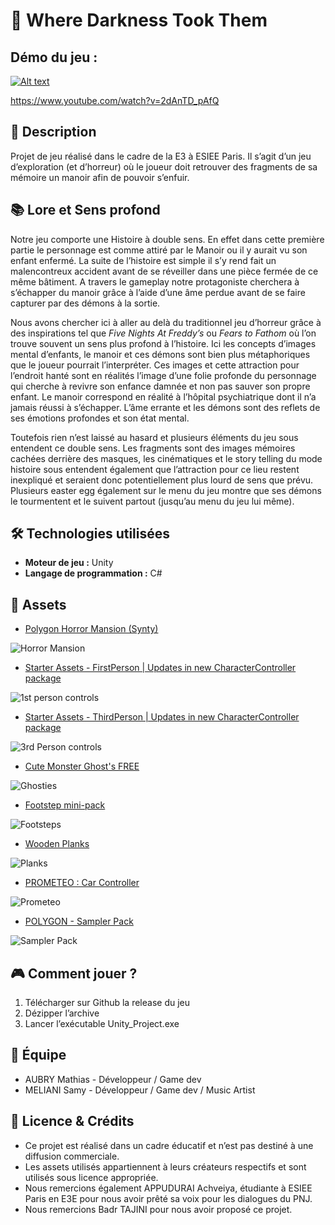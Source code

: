 # 🌌 Where Darkness Took Them

## Démo du jeu :
[![Alt text](https://img.youtube.com/vi/VID/0.jpg)](https://www.youtube.com/watch?v=2dAnTD_pAfQ)

https://www.youtube.com/watch?v=2dAnTD_pAfQ

## 📌 Description

Projet de jeu réalisé dans le cadre de la E3 à ESIEE Paris. Il s’agit d’un jeu d’exploration (et d’horreur) où le joueur doit retrouver des fragments de sa mémoire un manoir afin de pouvoir s’enfuir.

## 📚 Lore et Sens profond

Notre jeu comporte une Histoire à double sens. En effet dans cette première partie le personnage est comme attiré par le Manoir ou il y aurait vu son enfant enfermé. La suite de l’histoire est simple il s’y rend fait un malencontreux accident avant de se réveiller dans une pièce fermée de ce même bâtiment. A travers le gameplay notre protagoniste cherchera à s’échapper du manoir grâce à l’aide d’une âme perdue avant de se faire capturer par des démons à la sortie. 

Nous avons chercher ici à aller au delà du traditionnel jeu d’horreur grâce à des inspirations tel que *Five Nights At Freddy’s* ou *Fears to Fathom* où l’on trouve souvent un sens plus profond à l’histoire. Ici les concepts d’images mental d’enfants, le manoir et ces démons sont bien plus métaphoriques que le joueur pourrait l’interpréter. Ces images et cette attraction pour l’endroit hanté sont en réalités l’image d’une folie profonde du personnage qui cherche à revivre son enfance damnée et non pas sauver son propre enfant. Le manoir correspond en réalité à l’hôpital psychiatrique dont il n’a jamais réussi à s’échapper. L’âme errante et les démons sont des reflets de ses émotions profondes et son état mental.

Toutefois rien n’est laissé au hasard et plusieurs éléments du jeu sous entendent ce double sens. Les fragments sont des images mémoires cachées derrière des masques, les cinématiques et le story telling du mode histoire sous entendent également que l’attraction pour ce lieu restent inexpliqué et seraient donc potentiellement plus lourd de sens que prévu. Plusieurs easter egg également sur le menu du jeu montre que ses démons le tourmentent et le suivent partout (jusqu’au menu du jeu lui même).

## 🛠 Technologies utilisées
- **Moteur de jeu :** Unity  
- **Langage de programmation :** C#  

## 🎨 Assets
- [Polygon Horror Mansion (Synty)](https://assetstore.unity.com/packages/3d/environments/fantasy/polygon-horror-mansion-low-poly-3d-art-by-synty-213346)  

![Horror Mansion](Resources/Images/HorrorMansion.png)  

- [Starter Assets - FirstPerson | Updates in new CharacterController package](https://assetstore.unity.com/packages/essentials/starter-assets-firstperson-updates-in-new-charactercontroller-pa-196525)  

![1st person controls](Resources/Images/1stPerson.png)  

- [Starter Assets - ThirdPerson | Updates in new CharacterController package](https://assetstore.unity.com/packages/essentials/starter-assets-thirdperson-updates-in-new-charactercontroller-pa-196526)  

![3rd Person controls](Resources/Images/3rdPerson.png)  

- [Cute Monster Ghost's FREE](https://assetstore.unity.com/packages/3d/characters/creatures/cute-monster-ghost-s-free-308550)  

![Ghosties](Resources/Images/Ghosts.png)  

- [Footstep mini-pack](https://assetstore.unity.com/packages/audio/sound-fx/foley/footsteps-mini-sound-pack-307682)  

![Footsteps](Resources/Images/footstep.webp)  

- [Wooden Planks](https://assetstore.unity.com/packages/3d/props/industrial/wooden-planks-various-308365)  

![Planks](Resources/Images/planks.webp)  

- [PROMETEO : Car Controller](https://assetstore.unity.com/packages/tools/physics/prometeo-car-controller-209444)  

![Prometeo](Resources/Images/pormeteo.webp)  

- [POLYGON - Sampler Pack](https://assetstore.unity.com/packages/3d/environments/polygon-sampler-pack-207048)  

![Sampler Pack](Resources/Images/smapler.webp)  

## 🎮 Comment jouer ?

1. Télécharger sur Github la release du jeu 
2. Dézipper l’archive 
3. Lancer l’exécutable Unity_Project.exe

## 👥 Équipe

- AUBRY Mathias - Développeur / Game dev
- MELIANI Samy - Développeur / Game dev / Music Artist

## 📜 Licence & Crédits

- Ce projet est réalisé dans un cadre éducatif et n’est pas destiné à une diffusion commerciale.
- Les assets utilisés appartiennent à leurs créateurs respectifs et sont utilisés sous licence appropriée.
- Nous remercions également APPUDURAI Achveiya, étudiante à ESIEE Paris en E3E pour nous avoir prêté sa voix pour les dialogues du PNJ.
- Nous remercions Badr TAJINI pour nous avoir proposé ce projet.
